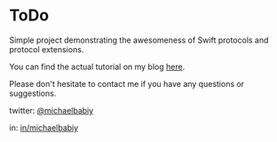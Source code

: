 # ToDo
Simple project demonstrating the awesomeness of Swift protocols and protocol extensions.

You can find the actual tutorial on my blog [here](http://www.michaelbabiy.com/reusability-with-swift-protocols/).

Please don't hesitate to contact me if you have any questions or suggestions.

twitter: [@michaelbabiy](https://twitter.com/michaelbabiy)

in: [in/michaelbabiy](https://www.linkedin.com/in/michaelbabiy)
